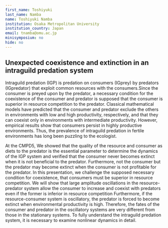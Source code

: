```yaml
---
first_name: Toshiyuki
last_name: Namba
name: Toshiyuki Namba
institution: Osaka Metropolitan University
institution_country: Japan
email: tnamba@omu.ac.jp
minisymposium: no
hide: no
---
```


## Unexpected coexistence and extinction in an intraguild predation system

Intraguild predation (IGP) is predation on consumers (IGprey) by predators (IGpredator) that exploit common resources with the consumers.Since the consumer is preyed upon by the predator, a necessary condition for the coexistence of the consumer and predator is supposed that the consumer is superior in resource competition to the predator. Classical mathematical models have predicted that the consumer and predator exclude the others in environments with low and high productivity, respectively, and that they can coexist only in environments with intermediate productivity. However, empirical results show that consumers persist in highly productive environments. Thus, the prevalence of intraguild predation in fertile environments has long been puzzling to the ecologist.

At the CMPD5, We showed that the quality of the resource and consumer as diets to the predator is the essential parameter to determine the dynamics of the IGP system and verified that the consumer never becomes extinct when it is not beneficial to the predator. Furthermore, not the consumer but the predator may become extinct when the consumer is not profitable for the predator. In this presentation, we challenge the supposed necessary condition for coexistence, that consumers must be superior in resource competition. We will show that large amplitude oscillations in the resource-predator system allow the consumer to increase and coexist with predators even if the former is inferior in resource competition Furthermore, if the resource-consumer system is oscillatory, the predator is forced
to become extinct when environmental productivity is high. Therefore, the fates of the consumer and predator in the oscillatory systems are very different from those in the stationary systems. To fully understand the intraguild predation system, it is necessary to examine nonlinear dynamics in detail.



